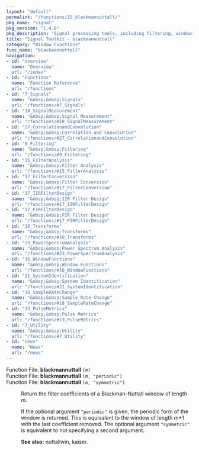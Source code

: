 ```yaml
---
layout: "default"
permalink: "/functions/15_blackmannuttall/"
pkg_name: "signal"
pkg_version: "1.4.6"
pkg_description: "Signal processing tools, including filtering, windowing and display functions."
title: "Signal Toolkit - blackmannuttall"
category: "Window Functions"
func_name: "blackmannuttall"
navigation:
- id: "overview"
  name: "Overview"
  url: "/index"
- id: "Functions"
  name: "Function Reference"
  url: "/functions"
- id: "7_Signals"
  name: "&nbsp;&nbsp;Signals"
  url: "/functions/#7_Signals"
- id: "18_SignalMeasurement"
  name: "&nbsp;&nbsp;Signal Measurement"
  url: "/functions/#18_SignalMeasurement"
- id: "27_CorrelationandConvolution"
  name: "&nbsp;&nbsp;Correlation and Convolution"
  url: "/functions/#27_CorrelationandConvolution"
- id: "9_Filtering"
  name: "&nbsp;&nbsp;Filtering"
  url: "/functions/#9_Filtering"
- id: "15_FilterAnalysis"
  name: "&nbsp;&nbsp;Filter Analysis"
  url: "/functions/#15_FilterAnalysis"
- id: "17_FilterConversion"
  name: "&nbsp;&nbsp;Filter Conversion"
  url: "/functions/#17_FilterConversion"
- id: "17_IIRFilterDesign"
  name: "&nbsp;&nbsp;IIR Filter Design"
  url: "/functions/#17_IIRFilterDesign"
- id: "17_FIRFilterDesign"
  name: "&nbsp;&nbsp;FIR Filter Design"
  url: "/functions/#17_FIRFilterDesign"
- id: "10_Transforms"
  name: "&nbsp;&nbsp;Transforms"
  url: "/functions/#10_Transforms"
- id: "23_PowerSpectrumAnalysis"
  name: "&nbsp;&nbsp;Power Spectrum Analysis"
  url: "/functions/#23_PowerSpectrumAnalysis"
- id: "16_WindowFunctions"
  name: "&nbsp;&nbsp;Window Functions"
  url: "/functions/#16_WindowFunctions"
- id: "21_SystemIdentification"
  name: "&nbsp;&nbsp;System Identification"
  url: "/functions/#21_SystemIdentification"
- id: "18_SampleRateChange"
  name: "&nbsp;&nbsp;Sample Rate Change"
  url: "/functions/#18_SampleRateChange"
- id: "13_PulseMetrics"
  name: "&nbsp;&nbsp;Pulse Metrics"
  url: "/functions/#13_PulseMetrics"
- id: "7_Utility"
  name: "&nbsp;&nbsp;Utility"
  url: "/functions/#7_Utility"
- id: "news"
  name: "News"
  url: "/news"
---
```

<dl class="first-deftypefn">
<dt class="deftypefn" id="index-blackmannuttall"><span class="category-def">Function File: </span><span><strong class="def-name">blackmannuttall</strong> <code class="def-code-arguments">(<var class="var">m</var>)</code><a class="copiable-link" href="#index-blackmannuttall"></a></span></dt>
<dt class="deftypefnx def-cmd-deftypefn" id="index-blackmannuttall-1"><span class="category-def">Function File: </span><span><strong class="def-name">blackmannuttall</strong> <code class="def-code-arguments">(<var class="var">m</var>, &quot;periodic&quot;)</code><a class="copiable-link" href="#index-blackmannuttall-1"></a></span></dt>
<dt class="deftypefnx def-cmd-deftypefn" id="index-blackmannuttall-2"><span class="category-def">Function File: </span><span><strong class="def-name">blackmannuttall</strong> <code class="def-code-arguments">(<var class="var">m</var>, &quot;symmetric&quot;)</code><a class="copiable-link" href="#index-blackmannuttall-2"></a></span></dt>
<dd><p>Return the filter coefficients of a Blackman-Nuttall window of length
 <var class="var">m</var>.
</p>
<p>If the optional argument <code class="code">&quot;periodic&quot;</code> is given, the periodic form
 of the window is returned.  This is equivalent to the window of length
 <var class="var">m</var>+1 with the last coefficient removed.  The optional argument
 <code class="code">&quot;symmetric&quot;</code> is equivalent to not specifying a second argument.
</p>

<p><strong class="strong">See also:</strong> nuttallwin, kaiser.
 </p></dd></dl>